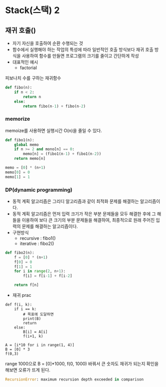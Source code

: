 # Stack(스택) 2



## 재귀 호출()

- 자기 자신을 호출하여 순환 수행되는 것
- 함수에서 실행해야 하는 작업의 특성에 따라 일반적인 호출 방식보다 재귀 호출 방식을 사용하여 함수를 만들면 프로그램의 크기를 줄이고 간단하게 작성
- 대표적인 예시
    - factorial

피보나치 수를 구하는 재귀함수

```python
def fibo(n):
    if n < 2:
        return n
    else:
        return fibo(n-1) + fibo(n-2)
```

### memorize

memoize를 사용하면 실행시간 O(n)을 줄일 수 있다.

```python
def fibo1(n):
    global memo
    if n >= 2 and mono[n] == 0:
        memo[n] = (fibo1(n-1) + fibo1(n-2))
    return memo[n]

memo = [0] * (n+1)
memo[0] = 0
memo[1] = 1
```

### DP(dynamic programming)

- 동적 계획 알고리즘은 그리디 알고리즘과 같이 최적화 문제를 해결하는 알고리즘이다.
- 동적 계획 알고리즘은 먼저 입력 크기가 작은 부분 문제들을 모두 해결한 후에 그 해들을 이용하여 보다 큰 크기의 부분 문제들을 해결하여, 최종적으로 원래 주어진 입력의 문제를 해결하는 알고리즘이다.
- 구현방식
    - recursive : fibo1()
    - iterative : fibo2()

```python
def fibo2(n):
    f = [0] * (n+1)
    f[0] = 0
    f[1] = 1
    for i in range(2, n+1):
        f[i] = f[i-1] + f[i-2]

    return f[n]
```

- 재귀 prac

```
def f(i, k):
    if i == k:
        # 목표에 도달하면
        print(B)
        return
    else:
        B[i] = A[i]
        f(i+1, k)

A = [i*10 for i in range(1, 4)]
B = [0] * 3
f(0,3)
```

range 1000으로 B = [0]*1000, f(0, 1000)  바꿔서 큰 숫자도 재귀가 되는지 확인을 해보면 오류가 뜨게 된다.

```python
RecursionError: maximum recursion depth exceeded in comparison
```